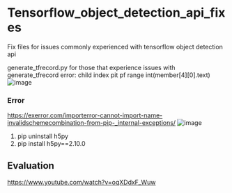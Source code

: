 # Tensorflow_object_detection_api_fixes

Fix files for issues commonly experienced with tensorflow object detection api


generate_tfrecord.py
for those that experience issues with generate_tfrecord error:
child index pit pf range int(member[4][0].text)
![image](https://user-images.githubusercontent.com/49776926/126252699-5f1985fd-7015-42f7-853a-531c2fba49cf.png)


### Error
https://exerror.com/importerror-cannot-import-name-invalidschemecombination-from-pip-_internal-exceptions/
![image](https://user-images.githubusercontent.com/49776926/127997537-5e8135a9-7056-479f-9688-1eec47284ba1.png)
1. pip uninstall h5py
2. pip install h5py==2.10.0


## Evaluation
https://www.youtube.com/watch?v=oqXDdxF_Wuw
